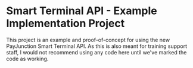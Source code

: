 # Smart Terminal API - Example Implementation Project

This project is an example and proof-of-concept for using the new PayJunction Smart Terminal API. 
As this is also meant for training support staff, I would not recommend using any code here until 
we've marked the code as working.